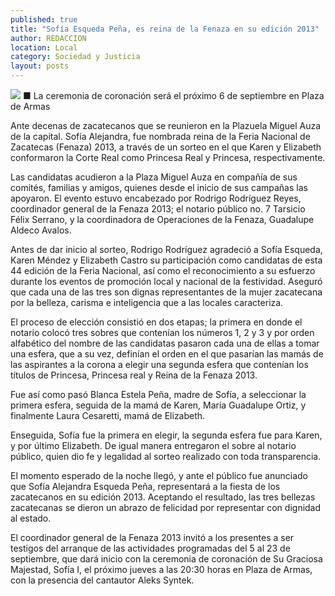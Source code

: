```yaml
---
published: true
title: "Sofía Esqueda Peña, es reina de la Fenaza en su edición 2013"
author: REDACCION
location: Local
category: Sociedad y Justicia
layout: posts
---
```


![](http://i.imgur.com/WdCQuiLm.jpg)
■ La ceremonia de coronación será el próximo 6 de septiembre en Plaza de Armas

Ante decenas de zacatecanos que se reunieron en la Plazuela Miguel Auza de la capital. Sofía Alejandra, fue nombrada reina de la Feria Nacional de Zacatecas (Fenaza) 2013, a través de un sorteo en el que Karen y Elizabeth conformaron la Corte Real como Princesa Real y Princesa, respectivamente.

Las candidatas acudieron a la Plaza Miguel Auza en compañía de sus comités, familias y amigos, quienes desde el inicio de sus campañas las apoyaron. El evento estuvo encabezado por Rodrigo Rodríguez Reyes, coordinador general de la Fenaza 2013; el notario público no. 7 Tarsicio Félix Serrano, y la coordinadora de Operaciones de la Fenaza, Guadalupe Aldeco Avalos.

Antes de dar inicio al sorteo, Rodrigo Rodríguez agradeció a Sofía Esqueda, Karen Méndez  y Elizabeth Castro su participación como candidatas de esta 44 edición de la Feria Nacional, así como el reconocimiento a su esfuerzo durante los eventos de promoción local y nacional de la festividad. Aseguró que cada una de las tres son dignas representantes de la mujer zacatecana por la belleza, carisma e inteligencia que a las locales caracteriza.

El proceso de elección consistió en dos etapas; la primera en donde el notario colocó tres sobres que contenían los números 1, 2 y 3 y por orden alfabético del nombre de las candidatas pasaron cada una de ellas  a tomar una esfera, que a su vez, definían el orden en el que pasarían las mamás de las aspirantes a la corona a elegir una segunda esfera que contenían los títulos de Princesa, Princesa real y Reina de la Fenaza 2013.

Fue así  como pasó Blanca Estela Peña, madre de Sofía, a seleccionar la primera esfera,  seguida de la mamá de Karen, María Guadalupe Ortiz, y finalmente Laura Cesaretti, mamá de Elizabeth.

Enseguida, Sofía fue la primera en elegir, la segunda esfera fue para Karen, y por último Elizabeth. De igual manera entregaron el sobre al notario público, quien dio fe y legalidad al sorteo realizado con toda transparencia.

El momento esperado de la noche llegó, y ante el público fue anunciado que Sofía Alejandra Esqueda Peña, representará a la fiesta de los zacatecanos en su edición 2013. Aceptando el resultado, las tres bellezas zacatecanas se dieron un abrazo de felicidad por representar con dignidad al estado.

El coordinador general de la Fenaza 2013 invitó a los presentes a ser testigos del arranque de las actividades programadas del 5 al 23 de septiembre, que dará inicio con la ceremonia de coronación de Su Graciosa Majestad, Sofía I, el próximo jueves a las 20:30 horas en Plaza de Armas, con la presencia del cantautor Aleks Syntek.
